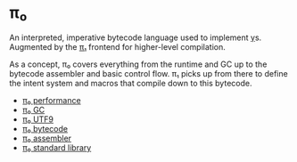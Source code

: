 # π₀
An interpreted, imperative bytecode language used to implement [γ](gamma.md)s. Augmented by the [π₁](pi1.md) frontend for higher-level compilation.

As a concept, π₀ covers everything from the runtime and GC up to the bytecode assembler and basic control flow. π₁ picks up from there to define the intent system and macros that compile down to this bytecode.

+ [π₀ performance](pi0-performance.md)
+ [π₀ GC](pi0-gc.md)
+ [π₀ UTF9](pi0-utf9.md)
+ [π₀ bytecode](pi0-bytecode.md)
+ [π₀ assembler](pi0-asm.md)
+ [π₀ standard library](pi0-stdlib.md)
